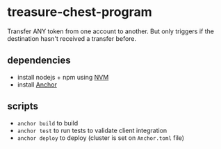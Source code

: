 # treasure-chest-program

Transfer ANY token from one account to another. But only triggers if the destination hasn't received a transfer before.

## dependencies

- install nodejs + npm using [NVM](https://github.com/nvm-sh/nvm#install--update-script)
- install [Anchor](https://project-serum.github.io/anchor/getting-started/installation.html)

## scripts

- `anchor build` to build
- `anchor test` to run tests to validate client integration
- `anchor deploy` to deploy (cluster is set on `Anchor.toml` file)
